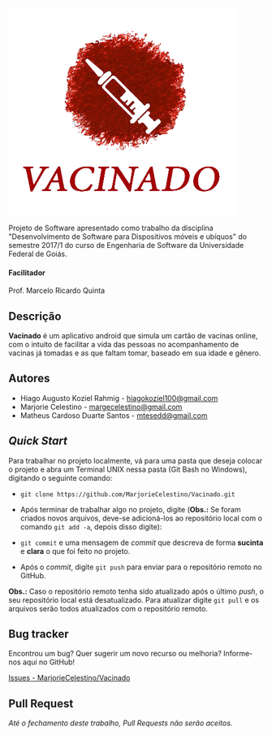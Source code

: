 ![](https://raw.githubusercontent.com/MarjorieCelestino/Vacinado/master/Vacinado/app/src/main/res/drawable/slogan_com_texto.png)

Projeto de Software apresentado como trabalho da disciplina "Desenvolvimento de Software para Dispositivos móveis e ubíquos" do semestre 2017/1 do curso de Engenharia de Software da Universidade Federal de Goiás.

#### Facilitador
Prof. Marcelo Ricardo Quinta

Descrição
---------
**Vacinado** é um aplicativo android que simula um cartão de vacinas online, com o intuito de facilitar a vida das pessoas no acompanhamento de vacinas já tomadas e as que faltam tomar, baseado em sua idade e gênero.

Autores
-------
 * Hiago Augusto Koziel Rahmig - <hiagokoziel100@gmail.com>
 * Marjorie Celestino - <margecelestino@gmail.com>
 * Matheus Cardoso Duarte Santos - <mtesedd@gmail.com>

*Quick Start*
-------------
Para trabalhar no projeto localmente, vá para uma pasta que deseja colocar o projeto e abra um Terminal UNIX nessa pasta (Git Bash no Windows), digitando o seguinte comando:

* `git clone https://github.com/MarjorieCelestino/Vacinado.git`

* Após terminar de trabalhar algo no projeto, digite (**Obs.:** Se foram criados novos arquivos, deve-se adicioná-los ao repositório local com o comando `git add -a`, depois disso digite):

* `git commit` e uma mensagem de *commit* que descreva de forma **sucinta** e **clara** o que foi feito no projeto.

* Após o *commit*, digite `git push` para enviar para o repositório remoto no GitHub.

**Obs.:** Caso o repositório remoto tenha sido atualizado após o último *push*, o seu repositório local está desatualizado. Para atualizar digite `git pull` e os arquivos serão todos atualizados com o repositório remoto.


Bug tracker
-----------
Encontrou um bug? Quer sugerir um novo recurso ou melhoria? Informe-nos aqui no GitHub!

[Issues - MarjorieCelestino/Vacinado](https://github.com/MarjorieCelestino/Vacinado/issues)

Pull Request
------------
*Até o fechamento deste trabalho, Pull Requests não serão aceitos.*
